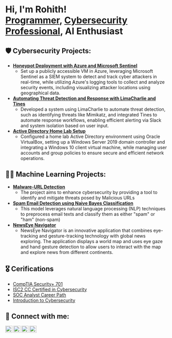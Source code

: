 <h1>Hi, I'm Rohith! <br/><a href="https://github.com/RohithDinakaranWHITEHAT">Programmer</a>, <a href="https://www.linkedin.com/in/rohith-dinakaran/">Cybersecurity Professional</a>, AI Enthusiast</h1>

<h2>🛡️ Cybersecurity Projects:</h2>


- <a href="https://medium.com/@rohith2001.rd/honeypot-hack-catching-cyber-attackers-with-azure-and-microsoft-sentinel-440e99a214e8"><b>Honeypot Deployment with Azure and Microsoft Sentinel</b></a>
  - Set up a publicly accessible VM in Azure, leveraging Microsoft Sentinel as a SIEM system to detect and track cyber attackers in real-time, while utilizing Azure's logging tools to collect and analyze security events, including visualizing attacker locations using geographical data.
- <a href="https://medium.com/@rohith2001.rd/automating-threat-detection-and-response-with-limacharlie-and-tines-bd0008ae4d2e"><b>Automating Threat Detection and Response with LimaCharlie and Tines</b></a>
  - Developed a system using LimaCharlie to automate threat detection, such as identifying threats like Mimikatz, and integrated Tines to automate response workflows, enabling efficient alerting via Slack and system isolation based on user input.
- <a href="https://medium.com/@rohith2001.rd/active-directory-unleashed-creating-your-own-home-lab-from-scratch-f08c316d2969"><b>Active Directory Home Lab Setup</b></a> 
  - Configured a home lab Active Directory environment using Oracle VirtualBox, setting up a Windows Server 2019 domain controller and integrating a Windows 10 client virtual machine, while managing user accounts and group policies to ensure secure and efficient network operations.
    
<h2>👨‍💻 Machine Learning Projects:</h2>

- <a href="https://github.com/RohithDinakaranWHITEHAT/Malware-URL-Detection"><b>Malware-URL Detection</b></a> 
  - The project aims to enhance cybersecurity by providing a tool to identify and mitigate threats posed by Malicious URLs
- <a href="https://github.com/RohithDinakaranWHITEHAT/SpamEmailClassifier"><b>Spam Email Detection using Naive Bayes Classification</b></a>
  - This model leverages natural language processing (NLP) techniques to preprocess email texts and classify them as either "spam" or "ham" (non-spam)
- <a href="https://github.com/RohithDinakaranWHITEHAT/NewsEye-Navigator"><b>NewsEye Navigator</b></a>
  - NewsEye Navigator is an innovative application that combines eye-tracking and gesture-tracking technology with global news exploring. The application displays a world map and uses eye gaze and hand gesture detection to allow users to interact with the map and explore news from different continents. 

<h2>🎖️ Cerifications</h2>

- [CompTIA Security+ 701](https://www.credly.com/badges/148189c1-f995-4efa-a04d-70ecad12fe28/public_url)
- [ISC2 CC Certified in Cybersecurity](https://www.credly.com/badges/c751fc68-7ced-411c-bbab-78242ad84184/linked_in?t=s79bfp)
- [SOC Analyst Career Path](https://academy.hackthebox.com/achievement/1699070/path/390)
- [Introduction to Cybersecurity](https://www.credly.com/badges/ca75df06-b3c7-4cd1-9c70-0d159310e540?source=linked_in_profile)



<h2> 🤳 Connect with me:</h2>

[<img align="left" alt="JoshMadakor | YouTube" width="22px" src="https://cdn.jsdelivr.net/npm/simple-icons@v3/icons/youtube.svg" />][youtube]
[<img align="left" alt="JoshMadakor | Twitter" width="22px" src="https://cdn.jsdelivr.net/npm/simple-icons@v3/icons/twitter.svg" />][twitter]
[<img align="left" alt="JoshMadakor | LinkedIn" width="22px" src="https://cdn.jsdelivr.net/npm/simple-icons@v3/icons/linkedin.svg" />][linkedin]
[<img align="left" alt="JoshMadakor | Instagram" width="22px" src="https://cdn.jsdelivr.net/npm/simple-icons@v3/icons/instagram.svg" />][instagram]

[twitter]: https://twitter.com/joshmadakor
[youtube]: https://www.youtube.com/c/joshmadakor
[instagram]: https://www.instagram.com/joshmadakor/
[linkedin]: https://linkedin.com/in/joshmadakor

<!--
**joshmadakor1/joshmadakor1** is a ✨ _special_ ✨ repository because its `README.md` (this file) appears on your GitHub profile.

Here are some ideas to get you started:

- 🔭 I’m currently working on ...
- 🌱 I’m currently learning ...
- 👯 I’m looking to collaborate on ...
- 🤔 I’m looking for help with ...
- 💬 Ask me about ...
- 📫 How to reach me: ...
- 😄 Pronouns: ...
- ⚡ Fun fact: ...
-->
